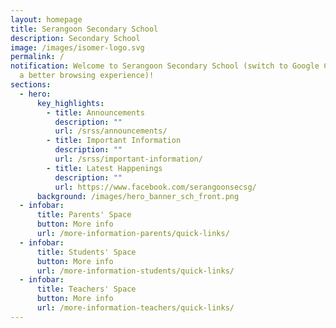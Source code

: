 ```yaml
---
layout: homepage
title: Serangoon Secondary School
description: Secondary School
image: /images/isomer-logo.svg
permalink: /
notification: Welcome to Serangoon Secondary School (switch to Google Chrome fro
  a better browsing experience)!
sections:
  - hero:
      key_highlights:
        - title: Announcements
          description: ""
          url: /srss/announcements/
        - title: Important Information
          description: ""
          url: /srss/important-information/
        - title: Latest Happenings
          description: ""
          url: https://www.facebook.com/serangoonsecsg/
      background: /images/hero_banner_sch_front.png
  - infobar:
      title: Parents' Space
      button: More info
      url: /more-information-parents/quick-links/
  - infobar:
      title: Students' Space
      button: More info
      url: /more-information-students/quick-links/
  - infobar:
      title: Teachers' Space
      button: More info
      url: /more-information-teachers/quick-links/
---
```

